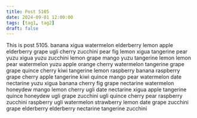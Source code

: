 ```yaml
---
title: Post 5105
date: 2024-09-01 12:00:00
tags: [tag1, tag2]
draft: false
---
```

This is post 5105.
banana
xigua
watermelon
elderberry
lemon
apple
elderberry
grape
ugli
cherry
zucchini
pear
fig
lemon
xigua
tangerine
pear
yuzu
xigua
yuzu
zucchini
lemon
grape
mango
yuzu
tangerine
lemon
lemon
pear
watermelon
yuzu
apple
orange
cherry
watermelon
tangerine
grape
grape
quince
cherry
kiwi
tangerine
lemon
raspberry
banana
raspberry
grape
cherry
apple
tangerine
kiwi
quince
mango
pear
watermelon
date
nectarine
yuzu
xigua
banana
cherry
fig
grape
nectarine
watermelon
honeydew
mango
lemon
cherry
ugli
date
nectarine
xigua
apple
tangerine
quince
honeydew
ugli
grape
zucchini
ugli
quince
cherry
pear
raspberry
zucchini
raspberry
ugli
watermelon
strawberry
lemon
date
grape
zucchini
grape
elderberry
elderberry
nectarine
tangerine
zucchini
